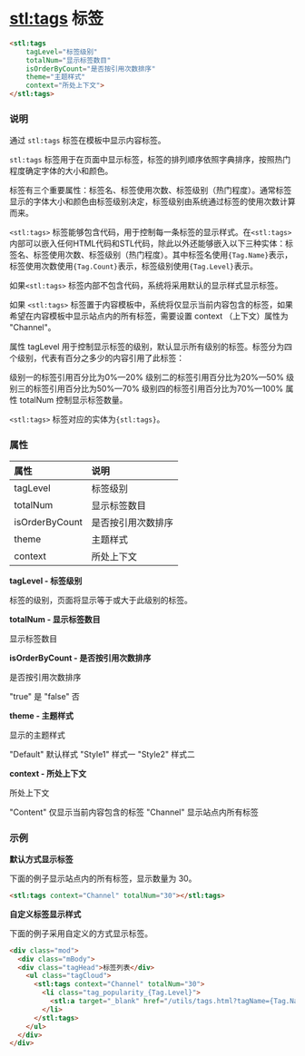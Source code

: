 # <stl:tags> 标签

```html
<stl:tags
    tagLevel="标签级别"
    totalNum="显示标签数目"
    isOrderByCount="是否按引用次数排序"
    theme="主题样式"
    context="所处上下文">
</stl:tags>
```

### 说明

通过 `stl:tags` 标签在模板中显示内容标签。

`stl:tags` 标签用于在页面中显示标签，标签的排列顺序依照字典排序，按照热门程度确定字体的大小和颜色。

标签有三个重要属性：标签名、标签使用次数、标签级别（热门程度）。通常标签显示的字体大小和颜色由标签级别决定，标签级别由系统通过标签的使用次数计算而来。

`<stl:tags>` 标签能够包含代码，用于控制每一条标签的显示样式。在`<stl:tags>`内部可以嵌入任何HTML代码和STL代码，除此以外还能够嵌入以下三种实体：标签名、标签使用次数、标签级别（热门程度）。其中标签名使用`{Tag.Name}`表示，标签使用次数使用`{Tag.Count}`表示，标签级别使用`{Tag.Level}`表示。

如果`<stl:tags>` 标签内部不包含代码，系统将采用默认的显示样式显示标签。

如果 `<stl:tags>` 标签置于内容模板中，系统将仅显示当前内容包含的标签，如果希望在内容模板中显示站点内的所有标签，需要设置 context （上下文）属性为 "Channel"。

属性 tagLevel 用于控制显示标签的级别，默认显示所有级别的标签。标签分为四个级别，代表有百分之多少的内容引用了此标签：

级别一的标签引用百分比为0%—20% 级别二的标签引用百分比为20%—50% 级别三的标签引用百分比为50%—70% 级别四的标签引用百分比为70%—100% 属性 totalNum 控制显示标签数量。

`<stl:tags>` 标签对应的实体为`{stl:tags}`。

### 属性

| 属性 | 说明 |
|:------|:-----|
| tagLevel | 标签级别 |
| totalNum | 显示标签数目 |
| isOrderByCount | 是否按引用次数排序 |
| theme | 主题样式 |
| context | 所处上下文 |

**tagLevel - 标签级别**

标签的级别，页面将显示等于或大于此级别的标签。

**totalNum - 显示标签数目**

显示标签数目

**isOrderByCount - 是否按引用次数排序**

是否按引用次数排序

"true" 是
"false" 否

**theme - 主题样式**

显示的主题样式

"Default" 默认样式
"Style1" 样式一
"Style2" 样式二

**context - 所处上下文**

所处上下文

"Content" 仅显示当前内容包含的标签
"Channel" 显示站点内所有标签

### 示例

**默认方式显示标签**

下面的例子显示站点内的所有标签，显示数量为 30。

```html
<stl:tags context="Channel" totalNum="30"></stl:tags>
```

**自定义标签显示样式**

下面的例子采用自定义的方式显示标签。

```html
<div class="mod">
  <div class="mBody">
  <div class="tagHead">标签列表</div>
    <ul class="tagCloud">
      <stl:tags context="Channel" totalNum="30">
        <li class="tag_popularity_{Tag.Level}">
          <stl:a target="_blank" href="/utils/tags.html?tagName={Tag.Name}">{Tag.Name}</stl:a>
        </li>
      </stl:tags>
    </ul>
  </div>
</div>
```
